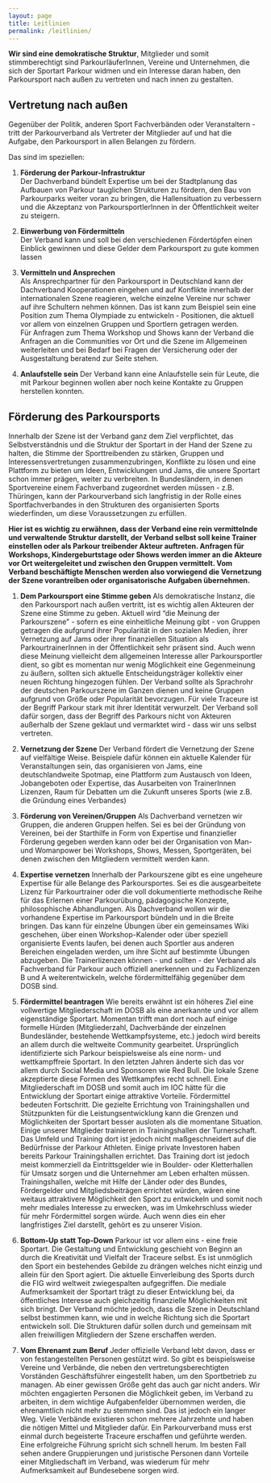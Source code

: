 ```yaml
---
layout: page
title: Leitlinien
permalink: /leitlinien/
---
```


**Wir sind eine demokratische Struktur**, Mitglieder und somit stimmberechtigt sind ParkourläuferInnen, Vereine und Unternehmen,
die sich der Sportart Parkour widmen und ein Interesse daran haben, den Parkoursport nach außen zu vertreten und nach innen zu gestalten.

## Vertretung nach außen

Gegenüber der Politik, anderen Sport Fachverbänden oder Veranstaltern - tritt der Parkourverband als Vertreter der Mitglieder auf und hat die Aufgabe,
den Parkoursport in allen Belangen zu fördern.

Das sind im speziellen:

1. **Förderung der Parkour-Infrastruktur** \
   Der Dachverband bündelt Expertise um bei der Stadtplanung das Aufbauen von
   Parkour tauglichen Strukturen zu fördern, den Bau von Parkourparks weiter voran zu bringen, die Hallensituation zu verbessern und die Akzeptanz von ParkoursportlerInnen in der
   Öffentlichkeit weiter zu steigern.

2. **Einwerbung von Fördermitteln** \
   Der Verband kann und soll bei den verschiedenen Fördertöpfen einen Einblick gewinnen und diese Gelder dem Parkoursport zu gute kommen lassen

3. **Vermitteln und Ansprechen** \
   Als Ansprechpartner für den Parkoursport in Deutschland kann der Dachverband Kooperationen eingehen und auf Konflikte innerhalb der internationalen Szene reagieren,
   welche einzelne Vereine nur schwer auf ihre Schultern nehmen können. Das ist kann zum Beispiel sein eine Position zum Thema Olympiade zu entwickeln - Positionen,
   die aktuell vor allem von einzelnen Gruppen und Sportlern getragen werden. <br> Für Anfragen zum Thema Workshop und Shows kann der Verband die Anfragen an die
   Communities vor Ort und die Szene im Allgemeinen weiterleiten und bei Bedarf bei Fragen der Versicherung oder der Ausgestaltung beratend zur Seite stehen.

4. **Anlaufstelle sein**
   Der Verband kann eine Anlaufstelle sein für Leute, die mit Parkour beginnen wollen aber noch keine Kontakte zu Gruppen herstellen konnten.

## Förderung des Parkoursports

Innerhalb der Szene ist der Verband ganz dem Ziel verpflichtet, das Selbstverständnis und die Struktur der Sportart in der Hand der Szene zu halten, die Stimme der
Sporttreibenden zu stärken, Gruppen und Interessensvertretungen zusammenzubringen, Konflikte zu lösen und eine Plattform zu bieten um Ideen, Entwicklungen und Jams,
die unsere Sportart schon immer prägen, weiter zu verbreiten. In Bundesländern, in denen Sportvereine einem Fachverband zugeordnet werden müssen - z.B. Thüringen,
kann der Parkourverband sich langfristig in der Rolle eines Sportfachverbandes in den Strukturen des organisierten Sports wiederfinden,
um diese Voraussetzungen zu erfüllen.

**Hier ist es wichtig zu erwähnen, dass der Verband eine rein vermittelnde und verwaltende Struktur darstellt, der Verband selbst soll keine Trainer einstellen oder als
Parkour treibender Akteur auftreten. Anfragen für Workshops, Kindergeburtstage oder Shows werden immer an die Akteure vor Ort weitergeleitet und zwischen den Gruppen vermittelt.
Vom Verband beschäftigte Menschen werden also vorwiegend die Vernetzung der Szene vorantreiben oder organisatorische Aufgaben übernehmen.**

1. **Dem Parkoursport eine Stimme geben**
   Als demokratische Instanz, die den Parkoursport nach außen vertritt, ist es wichtig allen Akteuren der Szene eine Stimme zu geben.
   Aktuell wird “die Meinung der Parkourszene” - sofern es eine einheitliche Meinung gibt - von Gruppen getragen die aufgrund ihrer Popularität in den sozialen Medien,
   ihrer Vernetzung auf Jams oder ihrer finanziellen Situation als ParkourtrainerInnen in der Öffentlichkeit sehr präsent sind. Auch wenn diese Meinung vielleicht dem allgemeinen
   Interesse aller Parkoursportler dient, so gibt es momentan nur wenig Möglichkeit eine Gegenmeinung zu äußern, sollten sich aktuelle Entscheidungsträger
   kollektiv einer neuen Richtung hingezogen fühlen. Der Verband sollte als Sprachrohr der deutschen Parkourszene im Ganzen dienen und keine Gruppen aufgrund von
   Größe oder Popularität bevorzugen. Für viele Traceure ist der Begriff Parkour stark mit ihrer Identität verwurzelt.
   Der Verband soll dafür sorgen, dass der Begriff des Parkours nicht von Akteuren außerhalb der Szene geklaut und vermarktet wird - dass wir uns selbst vertreten.

2. **Vernetzung der Szene**
   Der Verband fördert die Vernetzung der Szene auf vielfältige Weise. Beispiele dafür können ein aktuelle Kalender für Veranstaltungen sein, das organisieren von Jams,
   eine deutschlandweite Spotmap, eine Plattform zum Austausch von Ideen, Jobangeboten oder Expertise, das Ausarbeiten von TrainerInnen Lizenzen, Raum für Debatten um die Zukunft
   unseres Sports (wie z.B. die Gründung eines Verbandes)

3. **Förderung von Vereinen/Gruppen**
   Als Dachverband vernetzen wir Gruppen, die anderen Gruppen helfen. Sei es bei der Gründung von Vereinen, bei der Starthilfe in Form von Expertise und finanzieller
   Förderung gegeben werden kann oder bei der Organisation von Man- und Womanpower bei Workshops, Shows, Messen, Sportgeräten, bei denen zwischen den Mitgliedern vermittelt werden kann.

4. **Expertise vernetzen**
   Innerhalb der Parkourszene gibt es eine ungeheure Expertise für alle Belange des Parkoursportes. Sei es die ausgearbeitete Lizenz für
   Parkourtrainer oder die voll dokumentierte methodische Reihe für das Erlernen einer Parkourübung, pädagogische Konzepte, philosophische Abhandlungen.
   Als Dachverband wollen wir die vorhandene Expertise im Parkoursport bündeln und in die Breite bringen. Das kann für einzelne Übungen über ein gemeinsames Wiki geschehen,
   über einen Workshop-Kalender oder über speziell organisierte Events laufen, bei denen auch Sportler aus anderen Bereichen eingeladen werden, um ihre Sicht auf bestimmte Übungen
   abzugeben. Die Trainerlizenzen können - und sollten - der Verband als Fachverband für Parkour auch offiziell anerkennen und zu Fachlizenzen B und A weiterentwickeln,
   welche fördermittelfähig gegenüber dem DOSB sind.

5. **Fördermittel beantragen**
   Wie bereits erwähnt ist ein höheres Ziel eine vollwertige Mitgliederschaft im DOSB als eine anerkannte und vor allem eigenständige Sportart.
   Momentan trifft man dort noch auf einige formelle Hürden (Mitgliederzahl, Dachverbände der einzelnen Bundesländer, bestehende Wettkampfsysteme, etc.)
   jedoch wird bereits an allem durch die weltweite Community gearbeitet. Ursprünglich identifizierte sich Parkour beispielsweise als eine norm- und wettkampffreie Sportart.
   In den letzten Jahren änderte sich das vor allem durch Social Media und Sponsoren wie Red Bull. Die lokale Szene akzeptierte diese Formen des Wettkampfes recht schnell.
   Eine Mitgliederschaft im DOSB und somit auch im IOC hätte für die Entwicklung der Sportart einige attraktive Vorteile.
   Fördermittel bedeuten Fortschritt. Die gezielte Errichtung von Trainingshallen und Stützpunkten für die Leistungsentwicklung kann die Grenzen und
   Möglichkeiten der Sportart besser ausloten als die momentane Situation. Einige unserer Mitglieder trainieren in Trainingshallen der Turnerschaft. Das Umfeld und
   Training dort ist jedoch nicht maßgeschneidert auf die Bedürfnisse der Parkour Athleten. Einige private Investoren haben bereits Parkour Trainingshallen errichtet.
   Das Training dort ist jedoch meist kommerziell da Eintrittsgelder wie in Boulder- oder Kletterhallen für Umsatz sorgen und die Unternehmer am Leben erhalten müssen.
   Trainingshallen, welche mit Hilfe der Länder oder des Bundes, Fördergelder und Mitgliedsbeiträgen errichtet würden, wären eine weitaus attraktivere Möglichkeit den Sport
   zu entwickeln und somit noch mehr mediales Interesse zu erwecken, was im Umkehrschluss wieder für mehr Fördermittel sorgen würde. Auch wenn dies ein eher langfristiges Ziel
   darstellt, gehört es zu unserer Vision.

6. **Bottom-Up statt Top-Down**
   Parkour ist vor allem eins - eine freie Sportart. Die Gestaltung und Entwicklung geschieht von Beginn an durch die Kreativität und Vielfalt der Traceure selbst.
   Es ist unmöglich den Sport ein bestehendes Gebilde zu drängen welches nicht einzig und allein für den Sport agiert. Die aktuelle Einverleibung des Sports durch die
   FIG wird weltweit zwiegespalten aufgegriffen. Die mediale Aufmerksamkeit der Sportart trägt zu dieser Entwicklung bei, da öffentliches Interesse auch
   gleichzeitig finanzielle Möglichkeiten mit sich bringt. Der Verband möchte jedoch, dass die Szene in Deutschland selbst bestimmen kann, wie und in
   welche Richtung sich die Sportart entwickeln soll. Die Strukturen dafür sollen durch und gemeinsam mit allen freiwilligen Mitgliedern der Szene erschaffen werden.

7. **Vom Ehrenamt zum Beruf**
   Jeder offizielle Verband lebt davon, dass er von festangestellten Personen gestützt wird. So gibt es beispielsweise Vereine und Verbände, die neben den
   vertretungsberechtigten Vorständen Geschäftsführer eingestellt haben, um den Sportbetrieb zu managen. Ab einer gewissen Größe geht das auch gar nicht anders.
   Wir möchten engagierten Personen die Möglichkeit geben, im Verband zu arbeiten, in dem wichtige Aufgabenfelder übernommen werden, die ehrenamtlich nicht mehr zu stemmen sind.
   Das ist jedoch ein langer Weg. Viele Verbände existieren schon mehrere Jahrzehnte und haben die nötigen Mittel und Mitglieder dafür. Ein Parkourverband muss erst einmal
   durch begeisterte Traceure erschaffen und geführte werden. Eine erfolgreiche Führung spricht sich schnell herum. Im besten Fall sehen andere Gruppierungen und
   juristische Personen dann Vorteile einer Mitgliedschaft im Verband, was wiederum für mehr Aufmerksamkeit auf Bundesebene sorgen wird.

